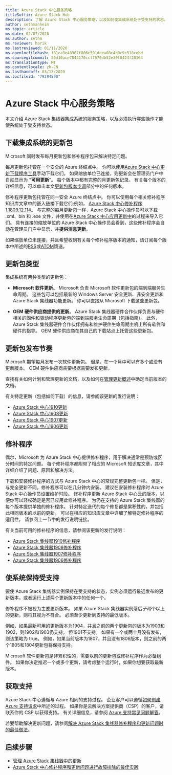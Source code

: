 ```yaml
---
title: Azure Stack 中心服务策略
titleSuffix: Azure Stack Hub
description: 了解 Azure Stack 中心服务策略，以及如何使集成系统处于受支持的状态。
author: sethmanheim
ms.topic: article
ms.date: 02/07/2020
ms.author: sethm
ms.reviewer: harik
ms.lastreviewed: 01/11/2020
ms.openlocfilehash: f81ca3e48387f806e591deea08c4b0c9c518cebd
ms.sourcegitcommit: 20d10ace7844170ccf7570db52e30f0424f20164
ms.translationtype: MT
ms.contentlocale: zh-CN
ms.lasthandoff: 03/13/2020
ms.locfileid: "79294590"
---
```

# <a name="azure-stack-hub-servicing-policy"></a>Azure Stack 中心服务策略

本文介绍 Azure Stack 集线器集成系统的服务策略，以及必须执行哪些操作才能使系统处于受支持状态。

## <a name="download-update-packages-for-integrated-systems"></a>下载集成系统的更新包

Microsoft 同时发布每月更新包和修补程序包来解决特定问题。

每月更新包托管在一个安全的 Azure 终结点中。 你可以使用[Azure Stack 中心更新下载程序工具](https://aka.ms/azurestackupdatedownload)手动下载它们。 如果缩放单位已连接，则更新会在管理员门户中自动显示为 "**可用更新**"。 每个版本中都有完整的月更新包记录。 有关每个版本的详细信息，可以单击本文[更新包版本步调](#update-package-release-cadence)部分中的任何版本。

修补程序更新包托管在同一安全 Azure 终结点中。 你可以使用每个相关修补程序知识库文章中的嵌入链接下载它们;例如， [Azure Stack 中心修补程序 1.1809.12.114](https://support.microsoft.com/help/4481548/azure-stack-hotfix-1-1809-12-114)。 与完整的每月更新包一样，Azure Stack 中心操作员可以下载 .xml、bin 和 .exe 文件，并使用在[Azure Stack 中心应用更新中](azure-stack-apply-updates.md)的过程来导入它们。 具有连接的缩放单位的 Azure Stack 中心操作员会看到，这些修补程序会自动在管理员门户中显示，并**提供消息更新**。

如果缩放单位未连接，并且希望收到有关每个修补程序版本的通知，请订阅每个版本中所述的[RSS](https://support.microsoft.com/app/content/api/content/feeds/sap/en-us/32d322a8-acae-202d-e9a9-7371dccf381b/rss)或[ATOM](https://support.microsoft.com/app/content/api/content/feeds/sap/en-us/32d322a8-acae-202d-e9a9-7371dccf381b/atom)馈送。

## <a name="update-package-types"></a>更新包类型

集成系统有两种类型的更新包：

- **Microsoft 软件更新**。 Microsoft 负责 Microsoft 软件更新包的端到端服务生命周期。 这些包可以包括最新的 Windows Server 安全更新、非安全更新和 Azure Stack 集线器功能更新。 你可以直接从 Microsoft 下载这些更新包。

- **OEM 硬件供应商提供的更新**。 Azure Stack 集线器硬件合作伙伴负责与硬件相关的固件和驱动程序更新包的端到端服务生命周期（包括指南）。 此外，Azure Stack 集线器硬件合作伙伴拥有和维护硬件生命周期主机上所有软件和硬件的指导。 OEM 硬件供应商在其自己的下载站点上托管这些更新包。

## <a name="update-package-release-cadence"></a>更新包发布节奏

Microsoft 期望每月发布一次软件更新包。 但是，在一个月中可以有多个或没有更新版本。 OEM 硬件供应商需要根据需要发布更新。

查找有关如何计划和管理更新的文档，以及如何在[管理更新概述](azure-stack-updates.md)中确定当前版本的文档。

有关特定更新（包括如何下载）的信息，请参阅该更新的发行说明：

- [Azure Stack 中心1910更新](/azure-stack/operator/release-notes?view=azs-1910)
- [Azure Stack 中心1908更新](/azure-stack/operator/release-notes?view=azs-1908)
- [Azure Stack 中心1907更新](/azure-stack/operator/release-notes?view=azs-1907)
- [Azure Stack 中心1906更新](/azure-stack/operator/release-notes?view=azs-1906)

## <a name="hotfixes"></a>修补程序

偶尔，Microsoft 为 Azure Stack 中心提供修补程序，用于解决通常是预防或区分时间的特定问题。 每个修补程序都附带了相应的 Microsoft 知识库文章，其中详细介绍了问题、原因和解决方法。

下载和安装修补程序的方式与 Azure Stack 中心的常规完整更新包一样。 但是，与完全更新不同，修补程序可以在几分钟内安装。 建议在安装修补程序时 Azure Stack 中心操作员设置维护时段。 修补程序更新 Azure Stack 中心云的版本，以便你可以轻松确定是否已应用此修补程序。 为仍在支持的 Azure Stack 集线器的每个版本提供单独的修补程序。 针对特定迭代的每个修复都是累积性的，并包括此相同版本的以前的更新。 可以在相应的知识库文章中详细了解特定修补程序的适用性。 请参阅上一节中的发行说明链接。

有关当前可用的修补程序的信息，请参阅该更新的发行说明：

- [Azure Stack 集线器1910修补程序](/azure-stack/operator/release-notes?view=azs-1910#hotfixes)
- [Azure Stack 集线器1908修补程序](/azure-stack/operator/release-notes?view=azs-1908#hotfixes-1)
- [Azure Stack 集线器1907修补程序](/azure-stack/operator/release-notes?view=azs-1907#hotfixes-2)
- [Azure Stack 集线器1906修补程序](/azure-stack/operator/release-notes?view=azs-1906#hotfixes-3)

## <a name="keep-your-system-under-support"></a>使系统保持受支持

要使 Azure Stack 集线器实例保持在受支持的状态，实例必须运行最近发布的更新版本，或者运行上述两个更新版本中的任何一个。

修补程序不被视为主要更新版本。 如果 Azure Stack 集线器实例落后*于两*个以上的更新，则将其视为不符合。 必须至少更新到支持的最低版本。

例如，如果最新可用的更新版本为1904，并且之前的两个更新包的版本为1903和1902，则1902和1903仍支持。 但1901不支持。 如果有一个或两个月没有发布，则该策略为 true。 例如，如果当前版本为1807，并且没有1806版本，则之前的两个1805和1804更新包将保持支持。

Microsoft 软件更新包是非累积性的，需要以前的更新包或修补程序作为必备组件。 如果你决定推迟一个或多个更新，请考虑整个运行时，如果你想要获取最新版本。

## <a name="get-support"></a>获取支持

Azure Stack 中心遵循与 Azure 相同的支持过程。 企业客户可以遵循[如何创建 Azure 支持请求](https://docs.microsoft.com/azure/azure-supportability/how-to-create-azure-support-request)中所述的过程。 如果你是云解决方案提供商（CSP）的客户，请联系你的 CSP 以获得支持。 有关详细信息，请参阅 [Azure 支持常见问题解答](https://azure.microsoft.com/support/faq/)。

若要帮助解决更新问题，请参阅[解决 Azure Stack 集线器修补程序和更新问题时的最佳做法](azure-stack-updates-troubleshoot.md)。

## <a name="next-steps"></a>后续步骤

- [管理 Azure Stack 集线器中的更新](azure-stack-updates.md)
- [Azure Stack 中心修补程序和更新问题进行故障排除的最佳实践](azure-stack-updates-troubleshoot.md)
